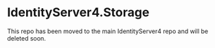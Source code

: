 # IdentityServer4.Storage

This repo has been moved to the main IdentityServer4 repo and will be deleted soon.
